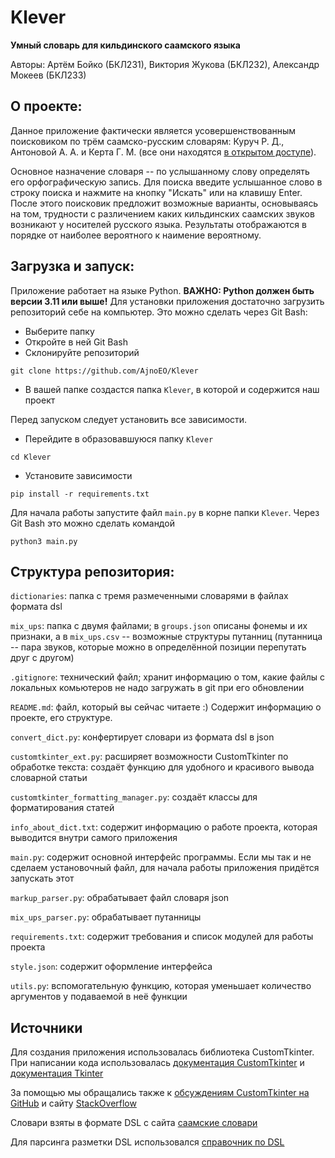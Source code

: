 # Klever
**Умный словарь для кильдинского саамского языка**

Авторы: Артём Бойко (БКЛ231), Виктория Жукова (БКЛ232), Александр Мокеев (БКЛ233)
## О проекте: 
Данное приложение фактически является усовершенствованным поисковиком по трём саамско-русским словарям: Куруч Р. Д., Антоновой А. А. и Керта Г. М. (все они находятся [в открытом доступе](https://www.slovari.saami.su/)).

Основное назначение словаря -- по услышанному слову определять его орфографическую запись. Для поиска введите услышанное слово в строку поиска и нажмите на кнопку "Искать" или на клавишу Enter. После этого поисковик предложит возможные варианты, основываясь на том, трудности с различением каких кильдинских саамских звуков возникают у носителей русского языка. Результаты отображаются в порядке от наиболее вероятного к наимение вероятному.

## Загрузка и запуск:
Приложение работает на языке Python. **ВАЖНО: Python должен быть версии 3.11 или выше!** Для установки приложения достаточно загрузить репозиторий себе на компьютер. Это можно сделать через Git Bash:

* Выберите папку
* Откройте в ней Git Bash
* Склонируйте репозиторий
```
git clone https://github.com/AjnoEO/Klever
```
* В вашей папке создастся папка `Klever`, в которой и содержится наш проект

Перед запуском следует установить все зависимости.
* Перейдите в образовавшуюся папку `Klever`
```
cd Klever
```
* Установите зависимости
```
pip install -r requirements.txt
```

Для начала работы запустите файл `main.py` в корне папки `Klever`. Через Git Bash это можно сделать командой
```
python3 main.py
```

## Структура репозитория:
  `dictionaries`: папка с тремя размеченными словарями в файлах формата dsl
  
  `mix_ups`: папка с двумя файлами; в `groups.json` описаны фонемы и их признаки, а в `mix_ups.csv` -- возможные структуры путанниц (путанница -- пара звуков, которые можно в определённой позиции перепутать друг с другом)
  
  `.gitignore`: технический файл; хранит информацию о том, какие файлы с локальных комьютеров не надо загружать в git при его обновлении
  
  `README.md`: файл, который вы сейчас читаете :) Содержит информацию о проекте, его структуре.
  
  `convert_dict.py`: конфертирует словари из формата dsl в json
  
  `customtkinter_ext.py`: расширяет возможности CustomTkinter по обработке текста: создаёт функцию для удобного и красивого вывода словарной статьи

  `customtkinter_formatting_manager.py`: создаёт классы для форматирования статей

  `info_about_dict.txt`: содержит информацию о работе проекта, которая выводится внутри самого приложения

  `main.py`: содержит основной интерфейс программы. Если мы так и не сделаем установочный файл, для начала работы приложения придётся запускать этот

  `markup_parser.py`: обрабатывает файл словаря json

  `mix_ups_parser.py`: обрабатывает путанницы

  `requirements.txt`: содержит требования и список модулей для работы проекта

  `style.json`: содержит оформление интерфейса

  `utils.py`: вспомогательную функцию, которая уменьшает количество аргументов у подаваемой в неё функции

## Источники
Для создания приложения использовалась библиотека CustomTkinter. При написании кода использовалась [документация CustomTkinter](https://customtkinter.tomschimansky.com/) и [документация Tkinter](https://anzeljg.github.io/rin2/book2/2405/docs/tkinter/)

За помощью мы обращались также к [обсуждениям CustomTkinter на GitHub](https://github.com/TomSchimansky/CustomTkinter/discussions) и сайту [StackOverflow](https://stackoverflow.com/)

Словари взяты в формате DSL с сайта [саамские словари](https://www.slovari.saami.su/)

Для парсинга разметки DSL использовался [справочник по DSL](https://anatoly314.github.io/dsl-manual/#tag_format.html#m)
